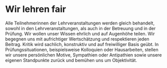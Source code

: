 <!--
   NAME - The NAME of this project is:
ethos

  FILE - The FILENAME of the current file is:
/v1a2.md

  CREATION - This project was CREATED on:
2017-01-28-16:15:00 UTC

  MODIFICATION - This project was last MODIFIED on:
2017-01-28-16:15:00 UTC

  VERSION - The current VERSION of this project is:
<git-commit-hash>-2017-01-28-16:15:00 UTC

  CREATOR(S) - This project was CREATED by:
Michael Czechowski, Martin Maga

  CONTACT - You can CONTACT the creator(s) or developer(s) of this project at:
E-Mail: mail@martinmaga.de

  COPYRIGHT - The COPYRIGHT holder of this project is:
COPYRIGHT (c) 2016 Martin Maga

  LICENSE - This project is LICENSED under the following license:
Martin Maga 2016 CC BY-SA 4.0 https://creativecommons.org

  SUBFILE – This is a SUBFILE! For more INFORMATION on this project go to:
/README.md
-->

# Wir lehren fair
Alle Teilnehmerinnen der Lehrveranstaltungen werden gleich behandelt, sowohl in den Lehrveranstaltungen, als auch in der Betreuung und in der Prüfung.
Wir wollen unser Wissen ehrlich und auf Augenhöhe teilen.
Wir begegnen uns mit aufrichtiger Wertschätzung und respektieren jeden Beitrag.
Kritik wird sachlich, konstruktiv und auf freiwilliger Basis geübt.
In Prüfungssituationen, beispielsweise Kolloquien oder Hausarbeiten, stellen wir unsere persönlichen Motive, Sympathien oder Antipathien sowie unsere eigenen Standpunkte zurück und bemühen uns um Objektivität.
